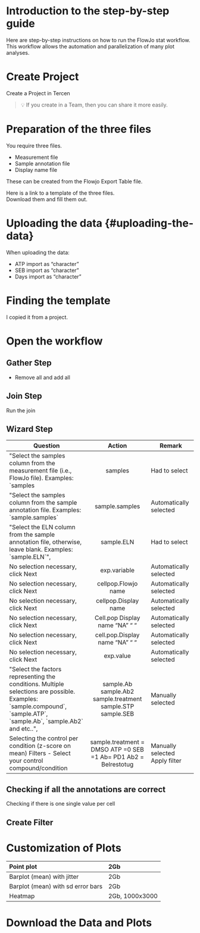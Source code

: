 # Introduction to the step-by-step guide

Here are step-by-step instructions on how to run the FlowJo stat workflow.  
This workflow allows the automation and parallelization of many plot analyses.

# Create Project

Create a Project in Tercen  

>:bulb: If you create in a Team, then you can share it more easily.

# Preparation of the three files

You require three files.

* Measurement file  
* Sample annotation file  
* Display name file

These can be created from the Flowjo Export Table file.

Here is a link to a template of the three files.  
Download them and fill them out.

# Uploading the data {#uploading-the-data}

When uploading the data:

* ATP import as “character”  
* SEB import as “character”  
* Days import as “character”

# Finding the template

I copied it from a project.

# Open the workflow

## Gather Step

* Remove all and add all

## Join Step

Run the join

## Wizard Step

| Question | Action | Remark |
| ----- | :---: | ----- |
| "Select the samples column from the measurement file (i.e., FlowJo file). Examples: \`samples | samples | Had to select |
|  "Select the samples column from the sample annotation file. Examples: \`sample.samples\`  | sample.samples | Automatically selected |
| "Select the ELN column from the sample annotation file, otherwise, leave blank. Examples: \`sample.ELN\`",  | sample.ELN | Had to select |
| No selection necessary, click Next | exp.variable | Automatically selected |
| No selection necessary, click Next | cellpop.Flowjo name | Automatically selected |
| No selection necessary, click Next | cellpop.Display name | Automatically selected |
| No selection necessary, click Next | Cell.pop Display name  “NA” “ “ | Automatically selected |
| No selection necessary, click Next | cell.pop.Display name “NA” “ “ | Automatically selected |
| No selection necessary, click Next | exp.value | Automatically selected |
| "Select the factors representing the conditions. Multiple selections are possible. Examples:  \`sample.compound\`, \`sample.ATP\`, \`sample.Ab\`, \`sample.Ab2\` and etc..",  | sample.Ab sample.Ab2 sample.treatment sample.STP sample.SEB  | Manually selected |
| Selecting the control per condition (z-score on mean) Filters \- Select your control compound/condition | sample.treatment \= DMSO ATP \=0 SEB \=1 Ab= PD1 Ab2 \= Belrestotug | Manually selected Apply filter |

## Checking if all the annotations are correct

Checking if there is one single value per cell

## Create Filter

# Customization of Plots

| Point plot | 2Gb |
| :---- | :---- |
| Barplot (mean) with jitter | 2Gb |
| Barplot (mean) with sd error bars | 2Gb |
| Heatmap | 2Gb, 1000x3000 |

# Download the Data and Plots

